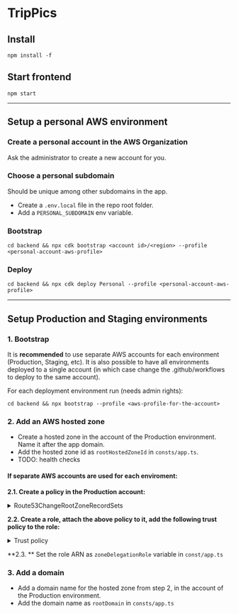 # TripPics

## Install
`npm install -f`

## Start frontend
`npm start`

----

## Setup a personal AWS environment

### Create a personal account in the AWS Organization

Ask the administrator to create a new account for you.

### Choose a personal subdomain

Should be unique among other subdomains in the app.

* Create a `.env.local` file in the repo root folder.
* Add a `PERSONAL_SUBDOMAIN` env variable.

### Bootstrap

`cd backend && npx cdk bootstrap <account id>/<region> --profile <personal-account-aws-profile>`

### Deploy

`cd backend && npx cdk deploy Personal --profile <personal-account-aws-profile>`

----

## Setup Production and Staging environments

### 1. Bootstrap
It is **recommended** to use separate AWS accounts for each environment (Production, Staging, etc). It is also possible to have all environments deployed to a single account (in which case change the .github/workflows to deploy to the same account).

For each deployment environment run (needs admin rights):

`cd backend && npx bootstrap --profile <aws-profile-for-the-account>`

### 2. Add an AWS hosted zone
* Create a hosted zone in the account of the Production environment. Name it after the app domain.
* Add the hosted zone id as `rootHostedZoneId` in `consts/app.ts`.
* TODO: health checks

#### If separate AWS accounts are used for each enviroment:

**2.1. Create a policy in the Production account:**

<details>
  <summary>Route53ChangeRootZoneRecordSets</summary>

  ```
  {
    "Version": "2012-10-17",
    "Statement": [
        {
            "Effect": "Allow",
            "Action": "route53:ChangeResourceRecordSets",
            "Resource": "arn:aws:route53:::hostedzone/####"
        },
        {
            "Effect": "Allow",
            "Action": "route53:ListHostedZonesByName",
            "Resource": "*"
        }
    ]
  }
  ```
</details>

**2.2. Create a role, attach the above policy to it, add the following trust policy to the role:**

<details>
  <summary>Trust policy</summary>

  ```
  {
    "Version": "2012-10-17",
    "Statement": [
        {
            "Effect": "Allow",
            "Principal": {
                "AWS": "*"
            },
            "Action": "sts:AssumeRole",
            "Condition": {
                "StringEquals": {
                    "aws:PrincipalOrgID": "o-#####"
                }
            }
        }
    ]
  }
  ```
</details>

**2.3. ** Set the role ARN as `zoneDelegationRole` variable in `const/app.ts`

### 3. Add a domain

* Add a domain name for the hosted zone from step 2, in the account of the Production environment.
* Add the domain name as `rootDomain` in `consts/app.ts`